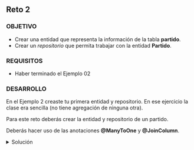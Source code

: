 ## Reto 2

### OBJETIVO

 - Crear una entidad que representa la información de la tabla **partido**.
 - Crear un *repositorio* que permita trabajar con la entidad **Partido**.

### REQUISITOS

- Haber terminado el Ejemplo 02

### DESARROLLO


En el Ejemplo 2 creaste tu primera entidad y repositorio. En ese ejercicio la clase era sencilla (no tiene agregación de ninguna otra). 

Para este reto deberás crear la entidad y repositorio de un partido.

Deberás hacer uso de las anotaciones **@ManyToOne** y **@JoinColumn**.

<details>
  <summary>Solución</summary>

 1. Crea la clase **Partido** en el paquete **model** y agrega los atributos y código generado igual que en el Ejemplo 2.
         
  ![POJO] (img/figura01.png)
  
 2. Agrega las anotaciones básicas para los atributos sencillos y para la clase.
 
  ![Anotaciones](img/figura02.png)
      
 3. Agrega la anotacion **@ManyToOne** y **@JoinColumn** como se muestra en la imagen:
 
  ![Anotaciones](img/figura03.png)
      
 4. Agrega el repositorio igual que en el Ejemplo 2:
	
 ![Repositorio](img/figura04.png)

  <p>
  Para validar que todo esté correcto, inicia la aplicación con maven.
  </p>


</details>
